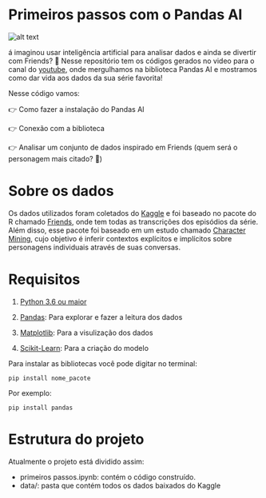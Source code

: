 # Primeiros passos com o Pandas AI

![alt text](https://s2-techtudo.glbimg.com/mU1KQW1fQNO_B8Iv4HZDHtGHF0I=/0x0:1280x720/984x0/smart/filters:strip_icc()/i.s3.glbimg.com/v1/AUTH_08fbf48bc0524877943fe86e43087e7a/internal_photos/bs/2023/m/l/5PNMixTzqXXITYvs02jQ/tileburnedin.jfif)


á imaginou usar inteligência artificial para analisar dados e ainda se divertir com Friends? 🌟 Nesse repositório tem os códigos gerados no video para o canal do [youtube](https://youtu.be/aHHuMkTynfI), onde mergulhamos na biblioteca Pandas AI e mostramos como dar vida aos dados da sua série favorita!

Nesse código vamos:

👉 Como fazer a instalação do Pandas AI

👉 Conexão com a biblioteca

👉 Analisar um conjunto de dados inspirado em Friends (quem será o personagem mais citado? 🧐)


# Sobre os dados
Os dados utilizados foram coletados do [Kaggle](https://www.kaggle.com/datasets/lucasyukioimafuko/friends-r-package-dataset) e foi baseado no pacote do R chamado [Friends](https://emilhvitfeldt.github.io/friends/), onde tem todas as transcrições dos episódios da série. Além disso, esse pacote foi baseado em um estudo chamado [Character Mining](https://github.com/emorynlp/character-mining), cujo objetivo é inferir contextos explícitos e implícitos sobre personagens individuais através de suas conversas.

# Requisitos
1. [Python 3.6 ou maior](https://www.python.org/downloads/)

2. [Pandas](https://pandas.pydata.org/docs/): Para explorar e fazer a leitura dos dados

3. [Matplotlib](https://matplotlib.org/): Para a visulização dos dados

4. [Scikit-Learn](https://scikit-learn.org/stable/): Para a criação do modelo


Para instalar as bibliotecas você pode digitar no terminal:
```
pip install nome_pacote
```
Por exemplo:

```
pip install pandas
```

# Estrutura do projeto
Atualmente o projeto está dividido assim:
- primeiros passos.ipynb: contém o código construído.
- data/: pasta que contém todos os dados baixados do Kaggle
  
